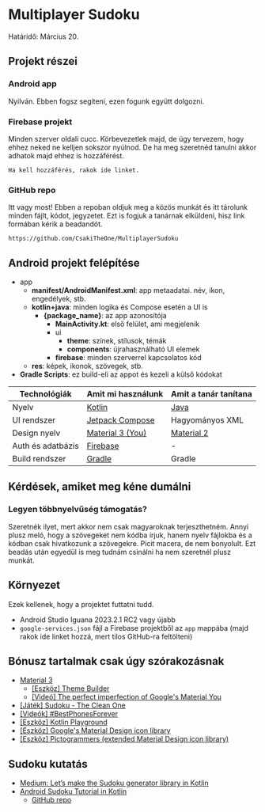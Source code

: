 # Multiplayer Sudoku

Határidő: Március 20.

## Projekt részei

### Android app

Nyilván. Ebben fogsz segíteni, ezen fogunk együtt dolgozni.

### Firebase projekt

Minden szerver oldali cucc. Körbevezetlek majd, de úgy tervezem, hogy ehhez neked ne kelljen sokszor
nyúlnod. De ha meg szeretnéd tanulni akkor adhatok majd ehhez is hozzáférést.

```
Ha kell hozzáférés, rakok ide linket.
```

### GitHub repo

Itt vagy most! Ebben a repoban oldjuk meg a közös munkát és itt tárolunk minden fájlt, kódot,
jegyzetet. Ezt is fogjuk a tanárnak elküldeni, hisz link formában kérik a beadandót.

```
https://github.com/CsakiTheOne/MultiplayerSudoku
```

## Android projekt felépítése

- app
    - **manifest/AndroidManifest.xml**: app metaadatai. név, ikon, engedélyek, stb.
    - **kotlin+java**: minden logika és Compose esetén a UI is
        - **{package_name}**: az app azonosítója
            - **MainActivity.kt**: első felület, ami megjelenik
            - ui
                - **theme**: színek, stílusok, témák
                - **components**: újrahasználható UI elemek
            - **firebase**: minden szerverrel kapcsolatos kód
    - **res**: képek, ikonok, szövegek, stb.
- **Gradle Scripts**: ez build-eli az appot és kezeli a külső kódokat

| Technológiák      | Amit mi használunk                                                                                          | Amit a tanár tanítana                                          |
|-------------------|-------------------------------------------------------------------------------------------------------------|----------------------------------------------------------------|
| Nyelv             | [Kotlin](https://youtu.be/xT8oP0wy-A0?si=zEUFU8Q9PKs410wv)                                                  | [Java](https://youtu.be/m4-HM_sCvtQ?si=AGjvO837VE8ae9Bc)       |
| UI rendszer       | [Jetpack Compose](https://youtube.com/playlist?list=PLQkwcJG4YTCSpJ2NLhDTHhi6XBNfk9WiC&si=KlFPtTBE798Rhhp8) | Hagyományos XML                                                |
| Design nyelv      | [Material 3 (You)](https://youtu.be/UHQPdP8qgrk?si=In52HxRv-RPCS1Ho)                                        | [Material 2](https://youtu.be/6HCeBHVPxEg?si=aAPgZZ_-QcnAIkd9) |
| Auth és adatbázis | [Firebase](https://youtu.be/vAoB4VbhRzM?si=zKo3aOUPglVwACgd)                                                | -                                                              |
| Build rendszer    | [Gradle](https://youtu.be/kNswjy2hPHI?si=Uzcj6_JKzQv-8NAm)                                                  | Gradle                                                         |

## Kérdések, amiket meg kéne dumálni

### Legyen többnyelvűség támogatás?

Szeretnék ilyet, mert akkor nem csak magyaroknak terjeszthetném. Annyi plusz meló, hogy a szövegeket
nem kódba írjuk, hanem nyelv fájlokba és a kódban csak hivatkozunk a szövegekre. Picit macera, de
nem bonyolult. Ezt beadás után egyedül is meg tudnám csinálni ha nem szeretnél plusz munkát.

## Környezet

Ezek kellenek, hogy a projektet futtatni tudd.

- Android Studio Iguana 2023.2.1 RC2 vagy újabb
- `google-services.json` fájl a Firebase projektből az `app` mappába (majd rakok ide linket hozzá,
  mert tilos GitHub-ra feltölteni)

## Bónusz tartalmak csak úgy szórakozásnak

- [Material 3](https://m3.material.io/)
    - [[Eszköz] Theme Builder](https://m3.material.io/theme-builder#/custom)
    - [[Videó] The perfect imperfection of Google's Material You](https://youtu.be/k7pks7yqQOc?si=vui2N3OHUH8apymD)
- [[Játék] Sudoku - The Clean One](https://play.google.com/store/apps/details?id=ee.dustland.android.dustlandsudoku)
- [[Videók] #BestPhonesForever](https://youtube.com/playlist?list=PLnKtcw5mIGUR-aMBz9AphxHzEH7Kt-azY&si=qRH-o3z5-3HMfC9n)
- [[Eszköz] Kotlin Playground](https://play.kotlinlang.org/)
- [[Eszköz] Google's Material Design icon library](https://fonts.google.com/icons)
- [[Eszköz] Pictogrammers (extended Material Design icon library)](https://pictogrammers.com/library/mdi/)

## Sudoku kutatás

- [Medium: Let’s make the Sudoku generator library in Kotlin](https://medium.com/@typical.dev/lets-make-the-sudoku-generator-library-in-kotlin-8e0dd45c72b6)
- [Android Sudoku Tutorial in Kotlin](https://youtube.com/playlist?list=PLJSII25WrAz72NhnBitybKMMX0_f1UEym&si=Pcc-ViwZYxzFOU8S)
  - [GitHub repo](https://github.com/patrickfeltes/sudoku-android-kotlin)
